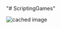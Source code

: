 "# ScriptingGames" 

![cached image](http://www.plantuml.com/plantuml/proxy?src=https://raw.githubusercontent.com/gazm81/ScriptingGames/master/umlexample.txt)


